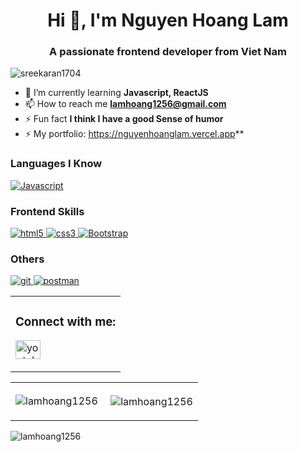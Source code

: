 <h1 align="center">Hi 👋, I'm Nguyen Hoang Lam</h1>
<h3 align="center">A passionate frontend developer from Viet Nam</h3>

<p align="left"> <img src="https://komarev.com/ghpvc/?username=lamhoang1256&label=Profile%20views&color=0e75b6&style=flat" alt="sreekaran1704" /> </p>

- 🌱 I’m currently learning **Javascript, ReactJS**
- 📫 How to reach me **lamhoang1256@gmail.com**
- ⚡ Fun fact **I think I have a good Sense of humor**
- ⚡ My portfolio: https://nguyenhoanglam.vercel.app**

<h3 align="left">Languages I Know</h3>
<p align="left">
<a href="https://www.w3schools.com/js/" target="_blank"> <img  src="https://img.shields.io/badge/JAVASCRIPT-f7df1e?style=for-the-badge&logo=javascript&logoColor=black" alt="Javascript"/> </a>
</p> 

<h3 align="left">Frontend Skills</h3>
<p align="left">
<a href="https://www.w3.org/html/" target="_blank"> <img src="https://img.shields.io/badge/HTML5-E34F26?style=for-the-badge&logo=html5&logoColor=white" alt="html5" /> </a>
<a href="https://www.w3schools.com/css/" target="_blank"> <img src="https://img.shields.io/badge/CSS3-1572B6?style=for-the-badge&logo=css3&logoColor=white" alt="css3" /> </a>
<a href="https://getbootstrap.com" target="_blank"> <img alt="Bootstrap" src="https://img.shields.io/badge/bootstrap-%23563D7C.svg?style=for-the-badge&logo=bootstrap&logoColor=white"/> </a>
</p>

<h3 align="left">Others</h3>
<p align="left">
<a href="https://git-scm.com/" target="_blank"> <img src="https://img.shields.io/badge/Git-F05032?style=for-the-badge&logo=git&logoColor=white" alt="git" /> </a>
<a href="https://code.visualstudio.com" target="_blank"> <img src="https://img.shields.io/badge/VS_Code-0078D4?style=for-the-badge&logo=visual%20studio%20code&logoColor=white" alt="postman" /> </a>
</p>


<table>
 <tr>
  <td><h3 align="left">Connect with me:</h3>
<p align="left">
<a href="https://www.youtube.com/channel/UCuEJII_bAl1h3ovns8O5azg" target="blank"><img align="center" src="https://raw.githubusercontent.com/rahuldkjain/github-profile-readme-generator/master/src/images/icons/Social/youtube.svg" alt="youtube" height="30" width="40" /></a>
   </p></td>
 </tr>
 </table>

 <table>
        <tr>
           <td><p><img align="center" src="https://github-readme-streak-stats.herokuapp.com/?user=lamhoang1256&" alt="lamhoang1256" /></p></td>
            <td><p>&nbsp;<img align="center" src="https://github-readme-stats.vercel.app/api?username=lamhoang1256&show_icons=true&locale=en" alt="lamhoang1256" /></p></td>
        </tr>
    </table>


<p><img align="left" src="https://github-readme-stats.vercel.app/api/top-langs?username=lamhoang1256&show_icons=true&locale=en&layout=compact" alt="lamhoang1256" /></p>
